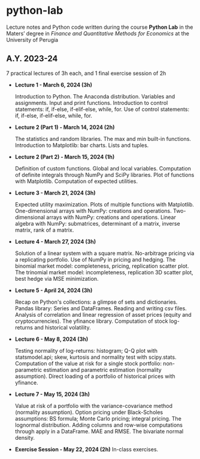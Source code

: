 # python-lab
Lecture notes and Python code written during the course **Python Lab** in the Maters’ degree in *Finance and Quantitative Methods for Economics* at the University of Perugia

## **A.Y. 2023-24**
7 practical lectures of 3h each, and 1 final exercise session of 2h

* **Lecture 1 - March 6, 2024 (3h)**

	Introduction to Python. The Anaconda distribution. Variables and assignments. Input and print functions. Introduction to control statements: if, if-else, if-elif-else, while, for. Use of control statements: if, if-else, if-elif-else, while, for.

* **Lecture 2 (Part 1) - March 14, 2024 (2h)**
  
	The statistics and random libraries. The max and min built-in functions. Introduction to Matplotlib: bar charts. Lists and tuples.

* **Lecture 2 (Part 2) - March 15, 2024 (1h)**
  
	Definition of custom functions. Global and local variables. Computation of definite integrals through NumPy and SciPy libraries. Plot of functions with Matplotlib. Computation of expected utilities.

* **Lecture 3 - March 21, 2024 (3h)**
  
	Expected utility maximization. Plots of multiple functions with Matplotlib. One-dimensional arrays with NumPy: creations and operations. Two-dimensional arrays with NumPy: creations and operations. Linear algebra with NumPy: submatrices, determinant of a matrix, inverse matrix, rank of a matrix.

* **Lecture 4 - March 27, 2024 (3h)**
  
	Solution of a linear system with a square matrix. No-arbitrage pricing via a replicating portfolio. Use of NumPy in pricing and hedging. The binomial market model: completeness, pricing, replication scatter plot. The trinomial market model: incompleteness, replication 3D scatter plot, best hedge via MSE minimization.

* **Lecture 5 - April 24, 2024 (3h)**
  
	Recap on Python's collections: a glimpse of sets and dictionaries. Pandas library: Series and DataFrames. Reading and writing csv files. Analysis of correlation and linear regression of asset prices (equity and cryptocurrencies). The yfinance library. Computation of stock log-returns and historical volatility.

* **Lecture 6 - May 8, 2024 (3h)**
  
	Testing normality of log-returns: histogram; Q-Q plot with statsmodel.api; skew, kurtosis and normality test with scipy.stats. Computation of the value at risk for a single stock portfolio: non-parametric estimation and parametric estimation (normality assumption). Direct loading of a portfolio of historical prices with yfinance.

* **Lecture 7 - May 15, 2024 (3h)**
  
	Value at risk of a portfolio with the variance-covariance method (normality assumption). Option pricing under Black-Scholes assumptions: BS formula; Monte Carlo pricing; integral pricing. The lognormal distribution. Adding columns and row-wise computations through apply in a DataFrame. MAE and RMSE. The bivariate normal density.

* **Exercise Session - May 22, 2024 (2h)**
	In-class exercises.




